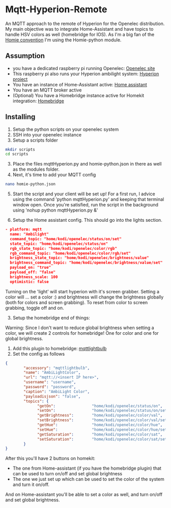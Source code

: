 # Mqtt-Hyperion-Remote
An MQTT approach to the remote of Hyperion for the Openelec distribution. My main objective was to integrate Home-Assistant and have topics to handle HSV colors as well (homebridge for IOS).
As I'm a big fan of the [Homie convention](https://github.com/marvinroger/homie) I'm using the Homie-python module.

## Assumption
- you have a dedicated raspberry pi running Openelec: [Openelec site](http://openelec.tv/get-openelec)
- This raspberry pi also runs your Hyperion ambilight system: [Hyperion project](https://hyperion-project.org)
- You have an instance of Home-Assistant active: [Home assistant](https://home-assistant.io)
- You have an MQTT broker active
- (Optional) You have a Homebridge instance active for Homekit integration: [Homebridge](https://github.com/nfarina/homebridge)

## Installing
1. Setup the python scripts on your openelec system
  1. SSH into your openelec instance
  2. Setup a scripts folder
  ```bash
  mkdir scripts
  cd scripts
  ```
  3. Place the files mqttHyperion.py and homie-python.json in there as well as the modules folder.
  4. Next, it's time to add your MQTT config
  ```bash
  nano homie-python.json
  ```
  5. Start the script and your client will be set up! For a first run, I advice using the command 'python mqttHyperion.py' and keeping that terminal window open. Once you're satisfied, run the script in the background using 'nohup python mqttHyperion.py &'

2. Setup the Home assistant config. This should go into the lights section.

```json
- platform: mqtt
  name: "Ambilight"
  command_topic: "home/kodi/openelec/status/on/set"
  state_topic: "home/kodi/openelec/status/on"
  rgb_state_topic: "home/kodi/openelec/color/rgb"
  rgb_command_topic: "home/kodi/openelec/color/rgb/set"
  brightness_state_topic: "home/kodi/openelec/brightness/value"
  brightness_command_topic: "home/kodi/openelec/brightness/value/set"
  payload_on: "true"
  payload_off: "false"
  brightness_scale: 100
  optimistic: false
```
Turning on the 'light' will start hyperion with it's screen grabber. Setting a color will ... set a color :) and brightness will change the brightness globally (both for colors and screen grabbing).
To reset from color to screen grabbing, toggle off and on.

3. Setup the homebridge end of things:

Warning: Since I don't want to reduce global brightness when setting a color, we will create 2 controls for homebridge! One for color and one for global brightness.
  1. Add this plugin to homebridge: [mqttlightbulb](https://github.com/ameeuw/homebridge-mqttlightbulb)
  2. Set the config as follows
  ```json
  {
          "accessory": "mqttlightbulb",
          "name": "AmbiLightColor",
          "url": "mqtt://<insert IP here>",
          "username": "username",
          "password": "password",
          "caption": "AmbiLight Color",
          "payloadisjson": "false",
          "topics": {
                "getOn":                "home/kodi/openelec/status/on",
                "setOn":                "home/kodi/openelec/status/on/set",
                "getBrightness":        "home/kodi/openelec/color/val",
                "setBrightness":        "home/kodi/openelec/color/val/set",
                "getHue":               "home/kodi/openelec/color/hue",
                "setHue":               "home/kodi/openelec/color/hue/set",
                "getSaturation":        "home/kodi/openelec/color/sat",
                "setSaturation":        "home/kodi/openelec/color/sat/set"
          }
  }
  ```
  After this you'll have 2 buttons on homekit:
  - The one from Home-assistant (if you have the homebridge plugin) that can be used to turn on/off and set global brightness
  - The one we just set up which can be used to set the color of the system and turn it on/off.

  And on Home-assistant you'll be able to set a color as well, and turn on/off and set global brightness.
